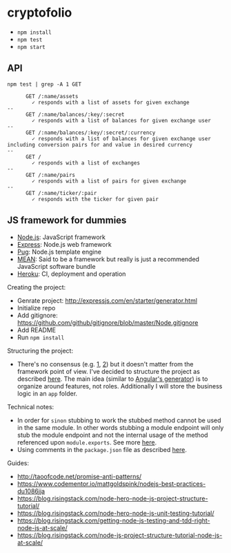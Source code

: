 # cryptofolio

- `npm install`
- `npm test`
- `npm start`

## API

`npm test | grep -A 1 GET`

```
      GET /:name/assets
        ✓ responds with a list of assets for given exchange
--
      GET /:name/balances/:key/:secret
        ✓ responds with a list of balances for given exchange user
--
      GET /:name/balances/:key/:secret/:currency
        ✓ responds with a list of balances for given exchange user including conversion pairs for and value in desired currency
--
      GET /
        ✓ responds with a list of exchanges
--
      GET /:name/pairs
        ✓ responds with a list of pairs for given exchange
--
      GET /:name/ticker/:pair
        ✓ responds with the ticker for given pair
```

## JS framework for dummies

- [Node.js](https://nodejs.org/en/): JavaScript framework
- [Express](http://expressjs.com/): Node.js web framework
- [Pug](https://github.com/pugjs/pug): Node.js template engine
- [MEAN](http://mean.io/): Said to be a framework but really is just a recommended JavaScript software bundle
- [Heroku](https://devcenter.heroku.com/articles/getting-started-with-nodejs#introduction): CI, deployment and operation

Creating the project:
- Genrate project: http://expressjs.com/en/starter/generator.html
- Initialize repo
- Add gitignore: https://github.com/github/gitignore/blob/master/Node.gitignore
- Add README
- Run `npm install`

Structuring the project:
- There's no consensus (e.g. [1](https://www.infoworld.com/article/3204205/node-js/7-keys-to-structuring-your-nodejs-app.html), [2](https://blog.risingstack.com/node-hero-node-js-project-structure-tutorial/)) but it doesn't matter from the framework point of view. I've decided to structure the project as described [here](https://blog.risingstack.com/node-hero-node-js-project-structure-tutorial/). The main idea (similar to [Angular's generator](https://github.com/angular/angular-cli#generating-components-directives-pipes-and-services)) is to organize around features, not roles. Additionally I will store the business logic in an `app` folder.

Technical notes:

- In order for `sinon` stubbing to work the stubbed method cannot be used in the same module. In other words stubbing a module endpoint will only stub the module endpoint and not the internal usage of the method referenced upon `module.exports`. See more [here](https://stackoverflow.com/a/47949094/2771889).
- Using comments in the `package.json` file as described [here](https://stackoverflow.com/a/14221781/2771889).

Guides:
- http://taoofcode.net/promise-anti-patterns/
- https://www.codementor.io/mattgoldspink/nodejs-best-practices-du1086jja
- https://blog.risingstack.com/node-hero-node-js-project-structure-tutorial/
- https://blog.risingstack.com/node-hero-node-js-unit-testing-tutorial/
- https://blog.risingstack.com/getting-node-js-testing-and-tdd-right-node-js-at-scale/
- https://blog.risingstack.com/node-js-project-structure-tutorial-node-js-at-scale/
